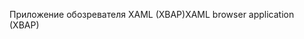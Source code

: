 <span data-ttu-id="5a6e6-101">Приложение обозревателя XAML (XBAP)</span><span class="sxs-lookup"><span data-stu-id="5a6e6-101">XAML browser application (XBAP)</span></span>